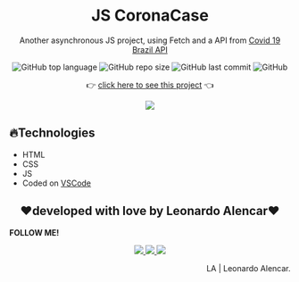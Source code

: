 <h1 align="center">JS CoronaCase</h1>
<p align="center">Another asynchronous JS project, using Fetch and a API from <a href="https://covid19-brazil-api-docs.vercel.app">Covid 19 Brazil API</a></p>

<p align="center">
  <img alt="GitHub top language" src="https://img.shields.io/github/languages/top/AlencarLeo/JS-CoronaCase?style=for-the-badge">
  <img alt="GitHub repo size" src="https://img.shields.io/github/repo-size/AlencarLeo/JS-CoronaCase?style=for-the-badge">
  <img alt="GitHub last commit" src="https://img.shields.io/github/last-commit/AlencarLeo/JS-CoronaCase?style=for-the-badge">
  <img alt="GitHub" src="https://img.shields.io/github/license/AlencarLeo/JS-CoronaCase?style=for-the-badge">
</p>

<p align="center">
  👉 <a href="https://alencarleo.github.io/JS-CoronaCase/">click here to see this project</a> 👈
</p>

<p align="center">
  <img src="/readme/demo.gif">
</p>

<h2>🔥Technologies</h2>
<ul>
  <li>HTML</li>
  <li>CSS</li>
  <li>JS</li>
  <li>Coded on <a href="https://code.visualstudio.com/">VSCode</a></li>
</ul>


<h2 align="center">❤️developed with love by Leonardo Alencar❤️</h2>
<p><b>FOLLOW ME!</b></p>

<p align="center">
  <a href="https://www.instagram.com/leonardoaprado/">
    <img src="https://img.shields.io/badge/Instagram-E4405F?style=for-the-badge&logo=instagram&logoColor=white">
  </a>
  
  <a href="https://www.linkedin.com/in/leonardo-alencar-5749aa1b0/">
    <img src="https://img.shields.io/badge/LinkedIn-0077B5?style=for-the-badge&logo=linkedin&logoColor=white">
  </a>
  
  <a href="https://github.com/AlencarLeo">
    <img src="https://img.shields.io/badge/GitHub-100000?style=for-the-badge&logo=github&logoColor=white">
  </a>
</p>

<p align="right">LA | Leonardo Alencar.</p>
